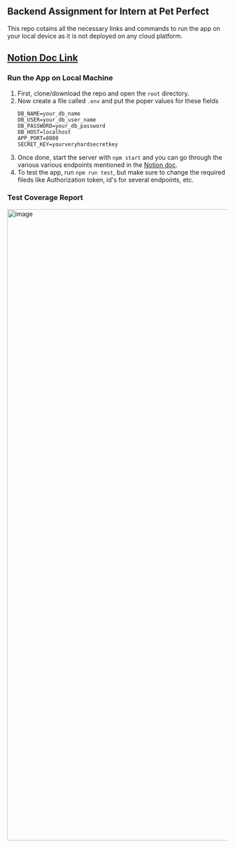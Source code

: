 ## Backend Assignment for Intern at Pet Perfect
This repo cotains all the necessary links and commands to run the app on your local device as it is not deployed on any cloud platform.

##  [Notion Doc Link](https://raunakmandal.notion.site/Documentation-for-Pet-Perfect-Backend-Assessment-7d98f8b7198f4f1aa855b70d9cef136a)
### Run the App on Local Machine
1. First, clone/download the repo and open the `root` directory.
2. Now create a file called `.env` and put the poper values for these fields
    ```
    DB_NAME=your_db_name
    DB_USER=your_db_user_name
    DB_PASSWORD=your_db_password
    DB_HOST=localhost
    APP_PORT=8080
    SECRET_KEY=yourveryhardsecretkey
    ```
3. Once done, start the server with `npm start` and you can go through the various various endpoints mentioned in the [Notion doc](https://raunakmandal.notion.site/Documentation-for-Pet-Perfect-Backend-Assessment-7d98f8b7198f4f1aa855b70d9cef136a).
4. To test the app, run `npm run test`, but make sure to change the required fileds like Authorization token, id's for several endpoints, etc.

### Test Coverage Report
<img width="1440" alt="image" src="https://user-images.githubusercontent.com/45995056/225722038-96cb8381-b293-45a9-bbbb-7f9f2db0d105.png">
